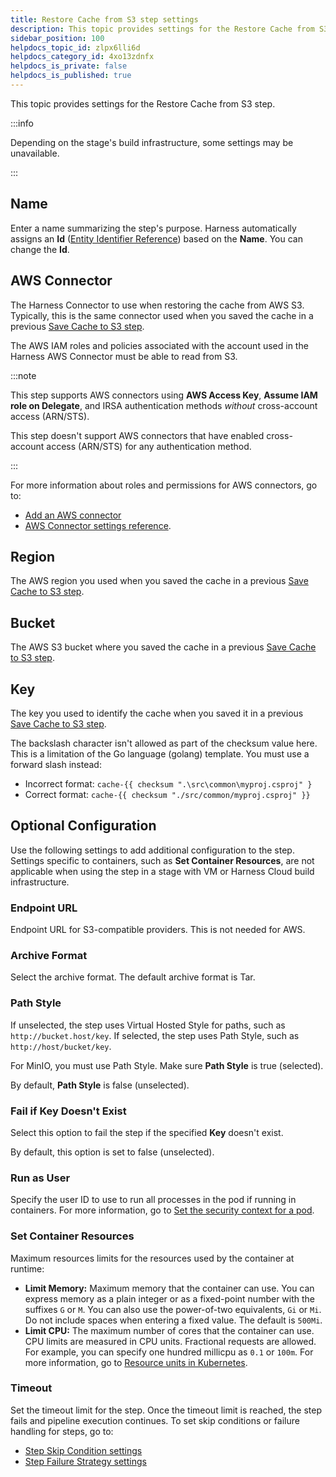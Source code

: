 ```yaml
---
title: Restore Cache from S3 step settings
description: This topic provides settings for the Restore Cache from S3 step.
sidebar_position: 100
helpdocs_topic_id: zlpx6lli6d
helpdocs_category_id: 4xo13zdnfx
helpdocs_is_private: false
helpdocs_is_published: true
---
```


This topic provides settings for the Restore Cache from S3 step.

:::info

Depending on the stage's build infrastructure, some settings may be unavailable.

:::

## Name

Enter a name summarizing the step's purpose. Harness automatically assigns an **Id** ([Entity Identifier Reference](../../platform/20_References/entity-identifier-reference.md)) based on the **Name**. You can change the **Id**.

## AWS Connector

The Harness Connector to use when restoring the cache from AWS S3. Typically, this is the same connector used when you saved the cache in a previous [Save Cache to S3 step](save-cache-to-s-3-step-settings.md).

The AWS IAM roles and policies associated with the account used in the Harness AWS Connector must be able to read from S3.

:::note

This step supports AWS connectors using **AWS Access Key**, **Assume IAM role on Delegate**, and IRSA authentication methods *without* cross-account access (ARN/STS).

This step doesn't support AWS connectors that have enabled cross-account access (ARN/STS) for any authentication method.

:::

For more information about roles and permissions for AWS connectors, go to:

* [Add an AWS connector](../../platform/7_Connectors/add-aws-connector.md)
* [AWS Connector settings reference](../../platform/7_Connectors/ref-cloud-providers/aws-connector-settings-reference.md).

## Region

The AWS region you used when you saved the cache in a previous [Save Cache to S3 step](save-cache-to-s-3-step-settings.md).

## Bucket

The AWS S3 bucket where you saved the cache in a previous [Save Cache to S3 step](save-cache-to-s-3-step-settings.md).

## Key

The key you used to identify the cache when you saved it in a previous [Save Cache to S3 step](save-cache-to-s-3-step-settings.md).

The backslash character isn't allowed as part of the checksum value here. This is a limitation of the Go language (golang) template. You must use a forward slash instead:

* Incorrect format: `cache-{{ checksum ".\src\common\myproj.csproj" }`
* Correct format: `cache-{{ checksum "./src/common/myproj.csproj" }}`

## Optional Configuration

Use the following settings to add additional configuration to the step. Settings specific to containers, such as **Set Container Resources**, are not applicable when using the step in a stage with VM or Harness Cloud build infrastructure.

### Endpoint URL

Endpoint URL for S3-compatible providers. This is not needed for AWS.

### Archive Format

Select the archive format. The default archive format is Tar.

### Path Style

If unselected, the step uses Virtual Hosted Style for paths, such as `http://bucket.host/key`. If selected, the step uses Path Style, such as `http://host/bucket/key`.

For MinIO, you must use Path Style. Make sure **Path Style** is true (selected).

By default, **Path Style** is false (unselected).

### Fail if Key Doesn't Exist

Select this option to fail the step if the specified **Key** doesn't exist.

By default, this option is set to false (unselected).

### Run as User

Specify the user ID to use to run all processes in the pod if running in containers. For more information, go to [Set the security context for a pod](https://kubernetes.io/docs/tasks/configure-pod-container/security-context/#set-the-security-context-for-a-pod).

### Set Container Resources

Maximum resources limits for the resources used by the container at runtime:

* **Limit Memory:** Maximum memory that the container can use. You can express memory as a plain integer or as a fixed-point number with the suffixes `G` or `M`. You can also use the power-of-two equivalents, `Gi` or `Mi`. Do not include spaces when entering a fixed value. The default is `500Mi`.
* **Limit CPU:** The maximum number of cores that the container can use. CPU limits are measured in CPU units. Fractional requests are allowed. For example, you can specify one hundred millicpu as `0.1` or `100m`. For more information, go to [Resource units in Kubernetes](https://kubernetes.io/docs/concepts/configuration/manage-resources-containers/#resource-units-in-kubernetes).

### Timeout

Set the timeout limit for the step. Once the timeout limit is reached, the step fails and pipeline execution continues. To set skip conditions or failure handling for steps, go to:

* [Step Skip Condition settings](../../platform/8_Pipelines/w_pipeline-steps-reference/step-skip-condition-settings.md)
* [Step Failure Strategy settings](../../platform/8_Pipelines/w_pipeline-steps-reference/step-failure-strategy-settings.md)
